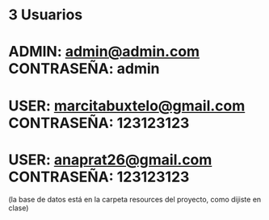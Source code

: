 ﻿# 3 Usuarios 
# ADMIN: admin@admin.com CONTRASEÑA: admin ﻿
# USER: marcitabuxtelo@gmail.com CONTRASEÑA: 123123123 
# USER: anaprat26@gmail.com CONTRASEÑA: 123123123 
(la base de datos está en la carpeta resources del proyecto, como dijiste en clase)
